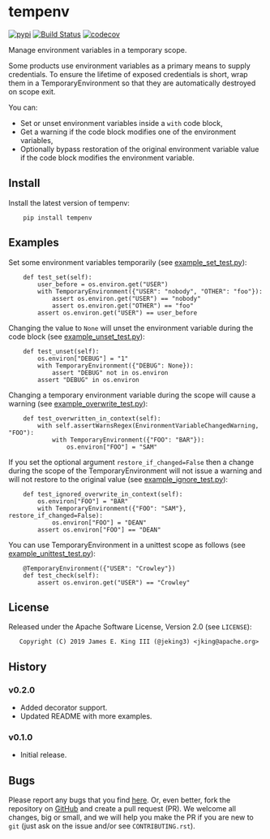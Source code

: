 # tempenv

[![pypi](https://img.shields.io/pypi/v/tempenv.svg)](https://pypi.python.org/pypi/tempenv)
[![Build Status](https://travis-ci.org/jeking3/tempenv.svg?branch=master)](https://travis-ci.org/jeking3/tempenv)
[![codecov](https://codecov.io/gh/jeking3/tempenv/branch/master/graph/badge.svg)](https://codecov.io/gh/jeking3/tempenv)

Manage environment variables in a temporary scope.

Some products use environment variables as a primary means to supply
credentials.  To ensure the lifetime of exposed credentials is short,
wrap them in a TemporaryEnvironment so that they are automatically
destroyed on scope exit.

You can:

- Set or unset environment variables inside a ``with`` code block,
- Get a warning if the code block modifies one of the environment
  variables,
- Optionally bypass restoration of the original environment variable
  value if the code block modifies the environment variable.

## Install

Install the latest version of tempenv:

```
    pip install tempenv
```

## Examples

Set some environment variables temporarily
(see [example_set_test.py](tests/example_set_test.py)):

```
    def test_set(self):
        user_before = os.environ.get("USER")
        with TemporaryEnvironment({"USER": "nobody", "OTHER": "foo"}):
            assert os.environ.get("USER") == "nobody"
            assert os.environ.get("OTHER") == "foo"
        assert os.environ.get("USER") == user_before
```

Changing the value to ``None`` will unset the environment variable during
the code block
(see [example_unset_test.py](tests/example_unset_test.py)):

```
    def test_unset(self):
        os.environ["DEBUG"] = "1"
        with TemporaryEnvironment({"DEBUG": None}):
            assert "DEBUG" not in os.environ
        assert "DEBUG" in os.environ
```

Changing a temporary environment variable during the scope will cause a
warning
(see [example_overwrite_test.py](tests/example_overwrite_test.py)):

```
    def test_overwritten_in_context(self):
        with self.assertWarnsRegex(EnvironmentVariableChangedWarning, "FOO"):
            with TemporaryEnvironment({"FOO": "BAR"}):
                os.environ["FOO"] = "SAM"
```

If you set the optional argument ``restore_if_changed=False`` then a change
during the scope of the TemporaryEnvironment will not issue a warning and will
not restore to the original value
(see [example_ignore_test.py](tests/example_ignore_test.py)):

```
    def test_ignored_overwrite_in_context(self):
        os.environ["FOO"] = "BAR"
        with TemporaryEnvironment({"FOO": "SAM"}, restore_if_changed=False):
            os.environ["FOO"] = "DEAN"
        assert os.environ["FOO"] == "DEAN"
```

You can use TemporaryEnvironment in a unittest scope as follows
(see [example_unittest_test.py](tests/example_unittest_test.py)):

```
    @TemporaryEnvironment({"USER": "Crowley"})
    def test_check(self):
        assert os.environ.get("USER") == "Crowley"
```

## License

Released under the Apache Software License, Version 2.0 (see `LICENSE`):

```
   Copyright (C) 2019 James E. King III (@jeking3) <jking@apache.org>
```

## History

### v0.2.0

- Added decorator support.
- Updated README with more examples.

### v0.1.0

- Initial release.

## Bugs

Please report any bugs that you find [here](https://github.com/jeking3/tempenv/issues).
Or, even better, fork the repository on [GitHub](https://github.com/jeking3/tempenv)
and create a pull request (PR). We welcome all changes, big or small, and we
will help you make the PR if you are new to `git` (just ask on the issue and/or
see `CONTRIBUTING.rst`).
